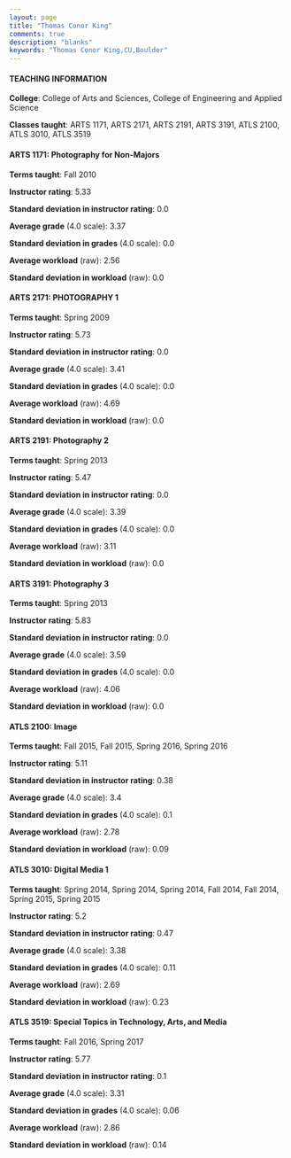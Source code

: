 ```yaml
---
layout: page
title: "Thomas Conor King" 
comments: true
description: "blanks"
keywords: "Thomas Conor King,CU,Boulder"
---
```

<head>
<script src="https://ajax.googleapis.com/ajax/libs/jquery/2.1.3/jquery.min.js"></script>
<script src="https://dl.dropboxusercontent.com/s/pc42nxpaw1ea4o9/highcharts.js?dl=0"></script>
<!-- <script src="../assets/js/highcharts.js"></script> -->
<style type="text/css">@font-face {
	font-family: "Bebas Neue";
	src: url(https://www.filehosting.org/file/details/544349/BebasNeue Regular.otf) format("opentype");
	}
	h1.Bebas { 
		font-family: "Bebas Neue", Verdana, Tahoma;
	}
</style>
</head>
	   
#### TEACHING INFORMATION

**College**: College of Arts and Sciences, College of Engineering and Applied Science

**Classes taught**: ARTS 1171, ARTS 2171, ARTS 2191, ARTS 3191, ATLS 2100, ATLS 3010, ATLS 3519

#### ARTS 1171: Photography for Non-Majors

**Terms taught**: Fall 2010

**Instructor rating**: 5.33

**Standard deviation in instructor rating**: 0.0

**Average grade** (4.0 scale): 3.37

**Standard deviation in grades** (4.0 scale): 0.0

**Average workload** (raw): 2.56

**Standard deviation in workload** (raw): 0.0

#### ARTS 2171: PHOTOGRAPHY 1

**Terms taught**: Spring 2009

**Instructor rating**: 5.73

**Standard deviation in instructor rating**: 0.0

**Average grade** (4.0 scale): 3.41

**Standard deviation in grades** (4.0 scale): 0.0

**Average workload** (raw): 4.69

**Standard deviation in workload** (raw): 0.0

#### ARTS 2191: Photography 2

**Terms taught**: Spring 2013

**Instructor rating**: 5.47

**Standard deviation in instructor rating**: 0.0

**Average grade** (4.0 scale): 3.39

**Standard deviation in grades** (4.0 scale): 0.0

**Average workload** (raw): 3.11

**Standard deviation in workload** (raw): 0.0

#### ARTS 3191: Photography 3

**Terms taught**: Spring 2013

**Instructor rating**: 5.83

**Standard deviation in instructor rating**: 0.0

**Average grade** (4.0 scale): 3.59

**Standard deviation in grades** (4.0 scale): 0.0

**Average workload** (raw): 4.06

**Standard deviation in workload** (raw): 0.0

#### ATLS 2100: Image

**Terms taught**: Fall 2015, Fall 2015, Spring 2016, Spring 2016

**Instructor rating**: 5.11

**Standard deviation in instructor rating**: 0.38

**Average grade** (4.0 scale): 3.4

**Standard deviation in grades** (4.0 scale): 0.1

**Average workload** (raw): 2.78

**Standard deviation in workload** (raw): 0.09

#### ATLS 3010: Digital Media 1

**Terms taught**: Spring 2014, Spring 2014, Spring 2014, Fall 2014, Fall 2014, Spring 2015, Spring 2015

**Instructor rating**: 5.2

**Standard deviation in instructor rating**: 0.47

**Average grade** (4.0 scale): 3.38

**Standard deviation in grades** (4.0 scale): 0.11

**Average workload** (raw): 2.69

**Standard deviation in workload** (raw): 0.23

#### ATLS 3519: Special Topics in Technology, Arts, and Media

**Terms taught**: Fall 2016, Spring 2017

**Instructor rating**: 5.77

**Standard deviation in instructor rating**: 0.1

**Average grade** (4.0 scale): 3.31

**Standard deviation in grades** (4.0 scale): 0.06

**Average workload** (raw): 2.86

**Standard deviation in workload** (raw): 0.14

